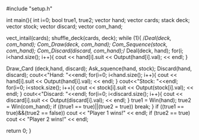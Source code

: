 #include "setup.h"

int main(){
	int i=0;
	bool true1, true2;
  vector<setup> hand;
  vector<setup> cards;
  stack<setup> deck;
  vector<setup> stock;
  vector<setup> discard;
  vector<setup> com_hand;

  vect_intail(cards);
  shuffle_deck(cards, deck);
while (1){
  /*Deal(deck, com_hand);
  Com_Draw(deck, com_hand);
  Com_Sequence(stock, com_hand);
  Com_Discard(discard, com_hand);*/
  Deal(deck, hand);
	for(i; i<hand.size(); i++){
		cout << hand[i].suit << Output(hand[i].val); << endl;
	}

  Draw_Card (deck,hand, discard);
  Ask_squence(hand, stock);
  Discard(hand, discard);
	cout<<"Hand: "<<endl;
	for(i=0; i<hand.size(); i++){
		cout << hand[i].suit << Output(hand[i].val); << endl;
	}
	cout<<"Stock: "<<endl;
	for(i=0; i<stock.size(); i++){
		cout << stock[i].suit << Output(stock[i].val); << endl;
	}
	cout<<"Discard: "<<endl;
	for(i=0; i<discard.size(); i++){
		cout << discard[i].suit << Output(discard[i].val); << endl;
	}
	 true1 = Win(hand);
	  true2 = Win(com_hand);
	  if ((true1 == true)||(true2 = true))
	  	break;
	}
	if ((true1 == true)&&(true2 == false))
		cout << "Player 1 wins!" << endl;
	if (true2 == true)
		cout << "Player 2 wins!" << endl;
	
  return 0;
}
